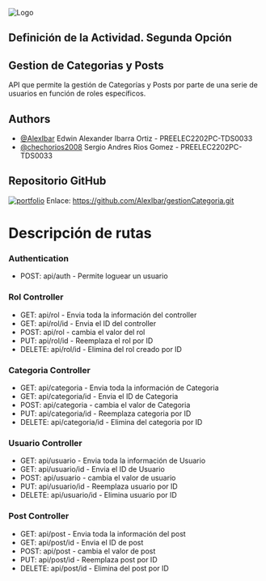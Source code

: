 
![Logo](https://www.redttu.edu.co/es/wp-content/uploads/2019/03/11.-IU-DIGITAL.png)

## Definición de la Actividad. Segunda Opción
## Gestion de Categorias y Posts 

API que permite la gestión de Categorías y Posts por parte 
de una serie de usuarios en función de roles específicos.

## Authors

- [@AlexIbar](https://github.com/AlexIbar)
Edwin Alexander Ibarra Ortiz - PREELEC2202PC-TDS0033 
- [@chechorios2008](https://github.com/chechorios2008)
Sergio Andres Rios Gomez - PREELEC2202PC-TDS0033


## Repositorio GitHub
[![portfolio](https://pythonforundergradengineers.com/posts/git/images/git_and_github_logo.png)](https://github.com/)
Enlace: https://github.com/AlexIbar/gestionCategoria.git

# Descripción de rutas

### Authentication
- POST: api/auth - Permite loguear un usuario
### Rol Controller
- GET: api/rol - Envia toda la información del controller
- GET: api/rol/id - Envia el ID del controller
- POST: api/rol - cambia el valor del rol
- PUT: api/rol/id - Reemplaza el rol por ID
- DELETE: api/rol/id - Elimina del rol creado por ID
### Categoria Controller
- GET: api/categoria - Envia toda la información de Categoria
- GET: api/categoria/id - Envia el ID de Categoria
- POST: api/categoria - cambia el valor de Categoria
- PUT: api/categoria/id - Reemplaza categoria por ID
- DELETE: api/categoria/id - Elimina del categoria por ID
### Usuario Controller
- GET: api/usuario - Envia toda la información de Usuario
- GET: api/usuario/id - Envia el ID de Usuario
- POST: api/usuario - cambia el valor de usuario
- PUT: api/usuario/id - Reemplaza usuario por ID
- DELETE: api/usuario/id - Elimina usuario por ID
### Post Controller
- GET: api/post - Envia toda la información del post
- GET: api/post/id - Envia el ID de post
- POST: api/post - cambia el valor de post
- PUT: api/post/id - Reemplaza post por ID
- DELETE: api/post/id - Elimina del post por ID


